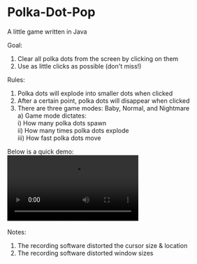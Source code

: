 # Polka-Dot-Pop
A little game written in Java

Goal: 
1) Clear all polka dots from the screen by clicking on them
2) Use as little clicks as possible (don't miss!)

Rules:
1) Polka dots will explode into smaller dots when clicked
2) After a certain point, polka dots will disappear when clicked
3) There are three game modes: Baby, Normal, and Nightmare <br>
   a) Game mode dictates: <br>
      i)   How many polka dots spawn <br> 
      ii)  How many times polka dots explode <br>
      iii) How fast polka dots move <br>

Below is a quick demo: <br>
![demo](https://user-images.githubusercontent.com/55325528/213015134-4de2eea7-5efa-4dd8-bfac-9dcee9d2863f.mp4)
<br>
<br>
Notes: 
1) The recording software distorted the cursor size & location
2) The recording software distorted window sizes
